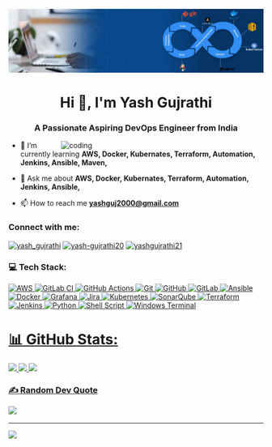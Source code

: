 ![MasterHead](https://github.com/YashDevops20/YashDevops20/blob/main/Github.banner.png)

<h1 align="center">Hi 👋, I'm Yash Gujrathi</h1>
<h3 align="center">A Passionate Aspiring DevOps Engineer from India</h3>


<img align="right" alt="coding" width="400" src="https://liveimages.algoworks.com/new-algoworks/wp-content/uploads/2022/05/31103224/devOps-trends.gif">


 

- 🌱 I’m currently learning **AWS, Docker, Kubernates, Terraform, Automation, Jenkins, Ansible, Maven,**

- 💬 Ask me about **AWS, Docker, Kubernates, Terraform, Automation, Jenkins, Ansible,**

- 📫 How to reach me **yashguj2000@gmail.com**

<h3 align="left">Connect with me:</h3>
<p align="left">
<a href="https://twitter.com/yash_gujrathi" target="blank"><img align="center" src="https://raw.githubusercontent.com/rahuldkjain/github-profile-readme-generator/master/src/images/icons/Social/twitter.svg" alt="yash_gujrathi" height="30" width="40" /></a>
<a href="https://linkedin.com/in/yash-gujrathi20" target="blank"><img align="center" src="https://raw.githubusercontent.com/rahuldkjain/github-profile-readme-generator/master/src/images/icons/Social/linked-in-alt.svg" alt="yash-gujrathi20" height="30" width="40" /></a>
<a href="https://instagram.com/yashgujrathi21" target="blank"><img align="center" src="https://raw.githubusercontent.com/rahuldkjain/github-profile-readme-generator/master/src/images/icons/Social/instagram.svg" alt="yashgujrathi21" height="30" width="40" /></a>
</p>



<h3 align="left">💻 Tech Stack:</h3>
<p <p align="left">
  <a href="https://aws.amazon.com" target="_blank" rel="noreferrer">
    <img src="https://img.shields.io/badge/AWS-%23FF9900.svg?style=flat-square&logo=amazon-aws&logoColor=white" alt="AWS"/>
  </a>
  <a href="https://about.gitlab.com/stages-devops-lifecycle/continuous-integration/" target="_blank" rel="noreferrer">
    <img src="https://img.shields.io/badge/gitlab%20CI-%23181717.svg?style=flat-square&logo=gitlab&logoColor=white" alt="GitLab CI"/>
  </a>
  <a href="https://github.com/features/actions" target="_blank" rel="noreferrer">
    <img src="https://img.shields.io/badge/github%20actions-%232671E5.svg?style=flat-square&logo=githubactions&logoColor=white" alt="GitHub Actions"/>
  </a>
  <a href="https://git-scm.com/" target="_blank" rel="noreferrer">
    <img src="https://img.shields.io/badge/git-%23F05033.svg?style=flat-square&logo=git&logoColor=white" alt="Git"/>
  </a>
  <a href="https://github.com/" target="_blank" rel="noreferrer">
    <img src="https://img.shields.io/badge/github-%23121011.svg?style=flat-square&logo=github&logoColor=white" alt="GitHub"/>
  </a>
  <a href="https://about.gitlab.com/" target="_blank" rel="noreferrer">
    <img src="https://img.shields.io/badge/gitlab-%23181717.svg?style=flat-square&logo=gitlab&logoColor=white" alt="GitLab"/>
  </a>
  <a href="https://www.ansible.com/" target="_blank" rel="noreferrer">
    <img src="https://img.shields.io/badge/ansible-%231A1918.svg?style=flat-square&logo=ansible&logoColor=white" alt="Ansible"/>
  </a>
  <a href="https://www.docker.com/" target="_blank" rel="noreferrer">
    <img src="https://img.shields.io/badge/docker-%230db7ed.svg?style=flat-square&logo=docker&logoColor=white" alt="Docker"/>
  </a>
  <a href="https://grafana.com/" target="_blank" rel="noreferrer">
    <img src="https://img.shields.io/badge/grafana-%23F46800.svg?style=flat-square&logo=grafana&logoColor=white" alt="Grafana"/>
  </a>
  <a href="https://www.atlassian.com/software/jira" target="_blank" rel="noreferrer">
    <img src="https://img.shields.io/badge/jira-%230A0FFF.svg?style=flat-square&logo=jira&logoColor=white" alt="Jira"/>
  </a>
  <a href="https://kubernetes.io/" target="_blank" rel="noreferrer">
    <img src="https://img.shields.io/badge/kubernetes-%23326ce5.svg?style=flat-square&logo=kubernetes&logoColor=white" alt="Kubernetes"/>
  </a>
  <a href="https://www.sonarqube.org/" target="_blank" rel="noreferrer">
    <img src="https://img.shields.io/badge/SonarQube-black?style=flat-square&logo=sonarqube&logoColor=4E9BCD" alt="SonarQube"/>
  </a>
  <a href="https://www.terraform.io/" target="_blank" rel="noreferrer">
    <img src="https://img.shields.io/badge/terraform-%235835CC.svg?style=flat-square&logo=terraform&logoColor=white" alt="Terraform"/>
  </a>
  <a href="https://www.jenkins.io/" target="_blank" rel="noreferrer">
    <img src="https://img.shields.io/badge/jenkins-%232C5263.svg?style=flat-square&logo=jenkins&logoColor=white" alt="Jenkins"/>
  </a>
  <a href="https://www.python.org/" target="_blank" rel="noreferrer">
    <img src="https://img.shields.io/badge/python-3670A0?style=flat-square&logo=python&logoColor=ffdd54" alt="Python"/>
  </a>
  <a href="https://www.gnu.org/software/bash/" target="_blank" rel="noreferrer">
    <img src="https://img.shields.io/badge/shell_script-%23121011.svg?style=flat-square&logo=gnu-bash&logoColor=white" alt="Shell Script"/>
  </a>
  <a href="https://aka.ms/terminal" target="_blank" rel="noreferrer">
    <img src="https://img.shields.io/badge/Windows%20Terminal-%234D4D4D.svg?style=flat-square&logo=windows-terminal&logoColor=white" alt="Windows Terminal"
  </a>
</p>
 </p>

# 📊 GitHub Stats:
![](https://github-readme-stats.vercel.app/api?username=YashDevops20&theme=ambient_gradient&hide_border=false&include_all_commits=false&count_private=false)          ![](https://github-readme-streak-stats.herokuapp.com/?user=YashDevops20&theme=ambient_gradient&hide_border=false)
                            ![](https://github-readme-stats.vercel.app/api/top-langs/?username=YashDevops20&theme=ambient_gradient&hide_border=false&include_all_commits=false&count_private=false&layout=compact)

### ✍️ Random Dev Quote
![](https://quotes-github-readme.vercel.app/api?type=vetical&theme=radical)

---
[![](https://visitcount.itsvg.in/api?id=YashDevops20&icon=0&color=0)](https://visitcount.itsvg.in)

<!-- Proudly created with GPRM ( https://gprm.itsvg.in ) -->
